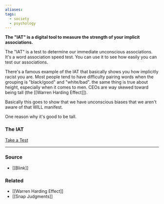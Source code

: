 ```yaml
---
aliases: 
tags:
  - society
  - psychology
---
```

**The "IAT" is a digital tool to measure the strength of your implicit associations.**

The "IAT" is a test to determine our immediate unconscious associations. It's a word association speed test. You can use it to see how easily you can test our associations. 

There's a famous example of the IAT that basically shows you how implicitly racist you are. Most people tend to have difficulty pairing words when the grouping is "black/good" and "white/bad". the same thing is true about height, especially when it comes to men. CEOs are way skewed toward being tall (the [[Warren Harding Effect]]).

Basically this goes to show that we have unconscious biases that we aren't aware of that WILL manifest.

One reason why it's good to be tall.

### The IAT

[Take a Test](https://implicit.harvard.edu/implicit/takeatestv3.html)

---

### Source
- [[Blink]]

### Related
- [[Warren Harding Effect]] 
- [[Snap Judgments]]